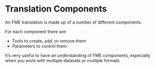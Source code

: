 # Translation Components #
An FME translation is made up of a number of different components.

For each component there are:

- Tools to create, add, or remove them
- Parameters to control them

It’s very useful to have an understanding of FME components, especially when you work with multiple datasets or multiple formats.


